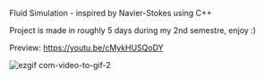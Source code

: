 Fluid Simulation - inspired by Navier-Stokes using C++

Project is made in roughly 5 days during my 2nd semestre, enjoy :)

Preview: https://youtu.be/cMykHUSQoDY

![ezgif com-video-to-gif-2](https://user-images.githubusercontent.com/75691419/216443258-5da098d8-aea0-4010-9549-b736782502e0.gif)
